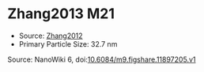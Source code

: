 <a name="material" />

# Zhang2013 M21
<script type="application/ld+json">
  {
    "@context": "https://schema.org/",
    "@type": "ChemicalSubstance",
    "@id": "https://egonw.github.io/nanowiki/nanowiki326.html#material",
    "http://purl.org/dc/terms/conformsTo":
      {
        "@type": "CreativeWork",
        "@id": "https://bioschemas.org/profiles/ChemicalSubstance/0.4-RELEASE/"
      },
    "identfier": "326",
    "name": "Zhang2013 M21",
    "url": "https://egonw.github.io/nanowiki/nanowiki326.html#material",
    "sameAs": "http://127.0.0.1/mediawiki/index.php/Special:URIResolver/Zhang2013_M21"
  }
</script>


* Source: [Zhang2012](articleZhang2012.md)
* Primary Particle Size: 32.7 nm


Source: NanoWiki 6, doi:[10.6084/m9.figshare.11897205.v1](https://doi.org/10.6084/m9.figshare.11897205.v1)
